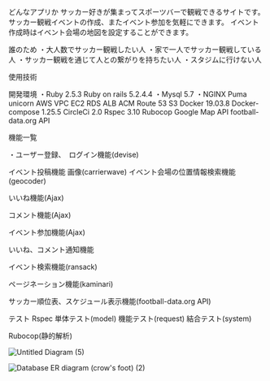 どんなアプリか
サッカー好きが集まってスポーツバーで観戦できるサイトです。
サッカー観戦イベントの作成、またイベント参加を気軽にできます。
イベント作成時はイベント会場の地図を設定することができます。

誰のため
・大人数でサッカー観戦したい人
・家で一人でサッカー観戦している人
・サッカー観戦を通じて人との繋がりを持ちたい人
・スタジムに行けない人

使用技術

開発環境
・Ruby 2.5.3
Ruby on rails 5.2.4.4
・Mysql 5.7
・NGINX
Puma
unicorn
AWS
 VPC
 EC2
 RDS
 ALB
 ACM
 Route 53
 S3
Docker 19.03.8
Docker-compose 1.25.5
CircleCi 2.0
Rspec 3.10
Rubocop
Google Map API
football-data.org API 

機能一覧

・ユーザー登録、　ログイン機能(devise)

イベント投稿機能
画像(carrierwave)
イベント会場の位置情報検索機能(geocoder)

 いいね機能(Ajax)
 
 コメント機能(Ajax)
 
 イベント参加機能(Ajax)
 
 いいね、コメント通知機能
 
 イベント検索機能(ransack)
 
 ページネーション機能(kaminari)
 
 サッカー順位表、スケジュール表示機能(football-data.org API)

テスト
Rspec
 単体テスト(model)
 機能テスト(request)
 結合テスト(system)
 
Rubocop(静的解析)



![Untitled Diagram (5)](https://user-images.githubusercontent.com/70948169/117803902-19a2c880-b292-11eb-8021-0c95dbe18276.png)

![Database ER diagram (crow's foot) (2)](https://user-images.githubusercontent.com/70948169/117804107-55d62900-b292-11eb-9ea6-853d0d2fe293.png)

